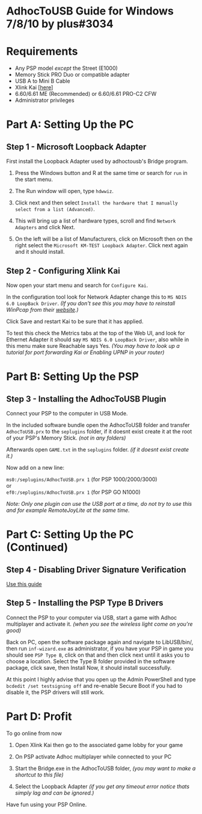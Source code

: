 AdhocToUSB Guide for Windows 7/8/10 by plus#3034
================================================

# Requirements

- Any PSP model *except* the Street (E1000)
- Memory Stick PRO Duo or compatible adapter
- USB A to Mini B Cable
- Xlink Kai [[here](http://www.teamxlink.co.uk/)]
- 6.60/6.61 ME (Recommended) or 6.60/6.61 PRO-C2 CFW
- Administrator privileges

# Part A: Setting Up the PC

## Step 1 - Microsoft Loopback Adapter
First install the Loopback Adapter used by adhoctousb's Bridge program.

  1. Press the Windows button and R at the same time or search for `run` in the start menu.
  
  2. The Run window will open, type `hdwwiz`. 
 
  3. Click next and then select `Install the hardware that I manually select from a list (Advanced)`.

  4. This will bring up a list of hardware types, scroll and find `Network Adapters` and click Next.

  5. On the left will be a list of Manufacturers, click on Microsoft then on the right select the `Microsoft KM-TEST Loopback Adapter`. Click next again and it should install.

## Step 2 - Configuring Xlink Kai

Now open your start menu and search for `Configure Kai`.
  
In the configuration tool look for Network Adapter change this to `MS NDIS 6.0 LoopBack Driver`. *(If you don't see this you may have to reinstall WinPcap from their [website](https://www.winpcap.org/install/default.htm).)*  

Click Save and restart Kai to be sure that it has applied.

To test this check the Metrics tabs at the top of the Web UI, and look for Ethernet Adapter it should say `MS NDIS 6.0 LoopBack Driver`, also while in this menu make sure Reachable says Yes. *(You may have to look up a tutorial for port forwarding Kai or Enabling UPNP in your router)*

# Part B: Setting Up the PSP

## Step 3 - Installing the AdhocToUSB Plugin

Connect your PSP to the computer in USB Mode.

In the included software bundle open the AdhocToUSB folder and transfer `AdhocToUSB.prx` to the `seplugins` folder, if it doesnt exist create it at the root of your PSP's Memory Stick. *(not in any folders)*  

Afterwards open `GAME.txt` in the `seplugins` folder. *(if it doesnt exist create it.)*  

Now add on a new line:  

`ms0:/seplugins/AdhocToUSB.prx 1` (for PSP 1000/2000/3000)  
or  
`ef0:/seplugins/AdhocToUSB.prx 1` (for PSP GO N1000)

*Note: Only one plugin can use the USB port at a time, do not try to use this and for example RemoteJoyLite at the same time.*

# Part C: Setting Up the PC (Continued)

## Step 4 - Disabling Driver Signature Verification

[Use this guide](https://www.howtogeek.com/167723/how-to-disable-driver-signature-verification-on-64-bit-windows-8.1-so-that-you-can-install-unsigned-drivers/)

## Step 5 - Installing the PSP Type B Drivers

Connect the PSP to your computer via USB, start a game with Adhoc multiplayer and activate it. *(when you see the wireless light come on you're good)*

Back on PC, open the software package again and navigate to LibUSB/bin/, then run `inf-wizard.exe` as administrator, if you have your PSP in game you should see `PSP Type B`, click on that and then click next until it asks you to choose a location. Select the Type B folder provided in the software package, click save, then Install Now, it should install successfully.

At this point I highly advise that you open up the Admin PowerShell and type `bcdedit /set testsigning off` and re-enable Secure Boot if you had to disable it, the PSP drivers will still work.

# Part D: Profit

To go online from now

1. Open Xlink Kai then go to the associated game lobby for your game

2. On PSP activate Adhoc multiplayer while connected to your PC 

3. Start the Bridge.exe in the AdhocToUSB folder, *(you may want to make a shortcut to this file)* 

4. Select the Loopback Adapter *(if you get any timeout error notice thats simply lag and can be ignored.)*

Have fun using your PSP Online.

